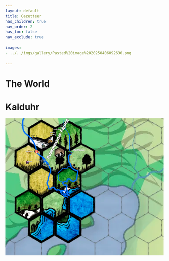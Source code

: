 ```yaml
---
layout: default
title: Gazetteer
has_children: true
nav_order: 2
has_toc: false
nav_exclude: true 

images:
- ../../imgs/gallery/Pasted%20image%2020250406092630.png

---
```


# The World


# Kalduhr

![](../imgs/gallery/Pasted%20image%2020250514204833.png)

